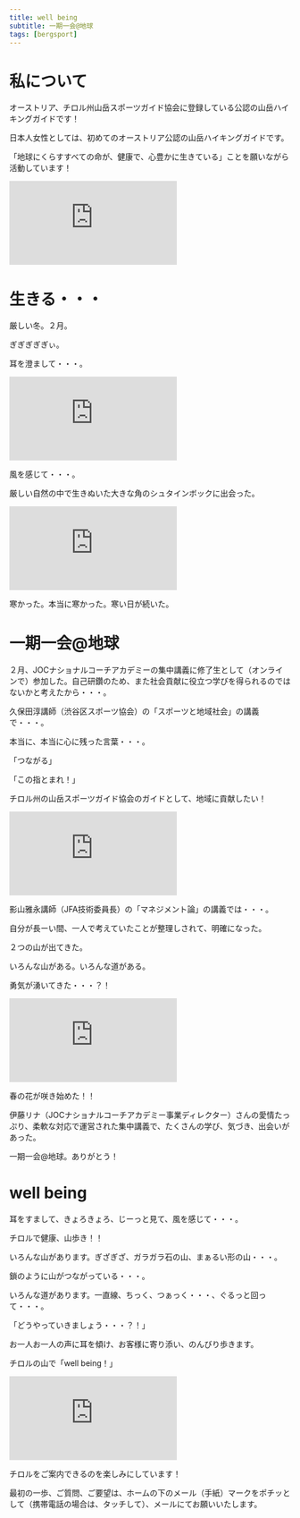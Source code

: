 ```yaml
---
title: well being
subtitle: 一期一会@地球
tags: [bergsport]
---
```


# 私について

オーストリア、チロル州山岳スポーツガイド協会に登録している公認の山岳ハイキングガイドです！

日本人女性としては、初めてのオーストリア公認の山岳ハイキングガイドです。

「地球にくらすすべての命が、健康で、心豊かに生きている」ことを願いながら活動しています！

![20250222christrose](https://piwigo.schickl.de/i.php?/upload/2025/03/10/20250310051938-930ad4cc-me.jpg)


# 生きる・・・

厳しい冬。２月。

ぎぎぎぎぎぃ。

耳を澄まして・・・。

![20250212eismauer](https://piwigo.schickl.de/i.php?/upload/2025/03/10/20250310051626-3d4c9951-me.jpg)

風を感じて・・・。

厳しい自然の中で生きぬいた大きな角のシュタインボックに出会った。

![202502024steinbock](https://piwigo.schickl.de/i.php?/upload/2025/03/10/20250310051839-5049a6cf-me.jpg)

寒かった。本当に寒かった。寒い日が続いた。


# 一期一会@地球

２月、JOCナショナルコーチアカデミーの集中講義に修了生として（オンラインで）参加した。自己研鑽のため、また社会貢献に役立つ学びを得られるのではないかと考えたから・・・。

久保田淳講師（渋谷区スポーツ協会）の「スポーツと地域社会」の講義で・・・。

本当に、本当に心に残った言葉・・・。

「つながる」

「この指とまれ！」

チロル州の山岳スポーツガイド協会のガイドとして、地域に貢献したい！

![20250228neuschnee](https://piwigo.schickl.de/i.php?/upload/2025/03/10/20250310061857-4f951b30-me.jpg)

影山雅永講師（JFA技術委員長）の「マネジメント論」の講義では・・・。

自分が長ーい間、一人で考えていたことが整理しされて、明確になった。

２つの山が出てきた。

いろんな山がある。いろんな道がある。

勇気が湧いてきた・・・？！

![20250301maerzenbecher](https://piwigo.schickl.de/i.php?/upload/2025/03/10/20250310052410-17f695ec-me.jpg)

春の花が咲き始めた！！

伊藤リナ（JOCナショナルコーチアカデミー事業ディレクター）さんの愛情たっぷり、柔軟な対応で運営された集中講義で、たくさんの学び、気づき、出会いがあった。

一期一会@地球。ありがとう！


# well being

耳をすまして、きょろきょろ、じーっと見て、風を感じて・・・。

チロルで健康、山歩き！！

いろんな山があります。ぎざぎざ、ガラガラ石の山、まぁるい形の山・・・。

鎖のように山がつながっている・・・。

いろんな道があります。一直線、ちっく、つぁっく・・・、ぐるっと回って・・・。

「どうやっていきましょう・・・？！」

お一人お一人の声に耳を傾け、お客様に寄り添い、のんびり歩きます。

チロルの山で「well being！」

![20250227gemse](https://piwigo.schickl.de/i.php?/upload/2025/03/10/20250310052133-a1a93a01-me.jpg)

チロルをご案内できるのを楽しみにしています！

最初の一歩、ご質問、ご要望は、ホームの下のメール（手紙）マークをポチッとして（携帯電話の場合は、タッチして）、メールにてお願いいたします。

